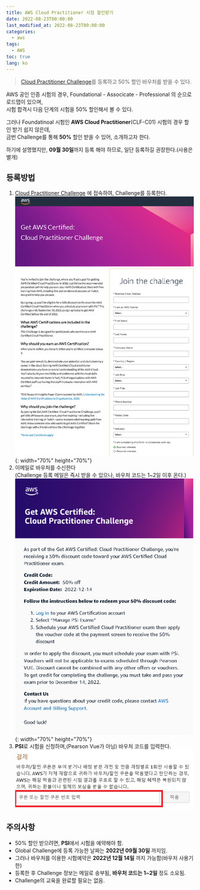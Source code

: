 ```yaml
---
title: AWS Cloud Practitioner 시험 할인받기
date: 2022-08-23T00:00:00
last_modified_at: 2022-08-23T00:00:00
categories:
  - aws
tags:
  - AWS
toc: true  
lang: ko
---
```

> [Cloud Practitioner Challenge](https://pages.awscloud.com/GLOBAL-ln-GC-TrainCert-Cloud-Practitioner-Challenge-2022-reg.html)를 등록하고 50% 할인 바우처를 받을 수 있다.

AWS 공인 인증 시험의 경우, Foundational - Associcate - Professional 의 순으로 로드맵이 있으며,  
시험 합격시 다음 단계의 시험을 50% 할인해서 볼 수 있다.  

그러나 Foundatinoal 시험인 **AWS Cloud Practitioner**(CLF-C01) 시험의 경우 할인 받기 쉽지 않은데,  
금번 Challenge를 통해 **50%** 할인 받을 수 있어, 소개하고자 한다.

하기에 설명했지만, **09월 30일**까지 등록 해야 하므로, 일단 등록하길 권장한다.(사용은 별개)

## 등록방법
1. [Cloud Practitioner Challenge](https://pages.awscloud.com/GLOBAL-ln-GC-TrainCert-Cloud-Practitioner-Challenge-2022-reg.html) 에 접속하여, Challenge를 등록한다.  
![Exam001](/img/220823_AWSExam_1.png){: width="70%" height="70%"}
2. 이메일로 바우처를 수신한다  
(Challenge 등록 메일은 즉시 받을 수 있으나, 바우처 코드는 1~2일 이후 온다.)  
![Exam002](/img/220823_AWSExam_2.png){: width="70%" height="70%"}
3. **PSI**로 시험을 신청하며,(Pearson Vue가 아님) 바우처 코드를 입력한다.  
![Exam003](/img/220823_AWSExam_3.png)

## 주의사항
- 50% 할인 받으려면, **PSI**에서 시험을 예약해야 함.
- Global Challenge에 등록 가능한 날짜는 **2022년 09월 30일** 까지임.
- 그러나 바우처를 이용한 시험예약은 **2022년 12월 14일** 까지 가능함(바우처 사용기한)
- 등록한 후 Challenge 정보는 메일로 송부됨, **바우처 코드는 1~2일** 정도 소요됨.
- Challenge의 교육을 완료할 필요는 없음.